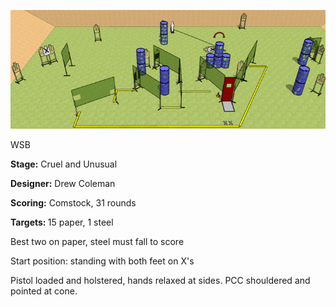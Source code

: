 ![Cruel and Unusual](Stage%20Design.png)

WSB

<b>Stage:</b> Cruel and Unusual

<b>Designer:</b> Drew Coleman

<b>Scoring:</b> Comstock, 31 rounds

<b>Targets: </b>15 paper, 1 steel

Best two on paper, steel must fall to score

Start position: standing with both feet on X's

Pistol loaded and holstered, hands relaxed at sides. PCC shouldered and pointed at cone.
